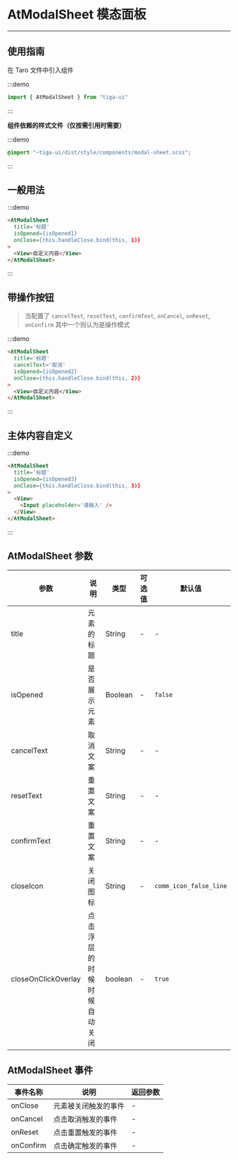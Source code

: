 # AtModalSheet 模态面板

---

## 使用指南

在 Taro 文件中引入组件

:::demo
```js
import { AtModalSheet } from "tiga-ui"
```
:::

**组件依赖的样式文件（仅按需引用时需要）**

:::demo
```scss
@import "~tiga-ui/dist/style/components/modal-sheet.scss";
```
:::

## 一般用法

:::demo

```html
<AtModalSheet
  title='标题'
  isOpened={isOpened1}
  onClose={this.handleClose.bind(this, 1)}
>
  <View>自定义内容</View>
</AtModalSheet>
```

:::

## 带操作按钮

> 当配置了 `cancelText`, `resetText`, `confirmText`, `onCancel`, `onReset`, `onConfirm` 其中一个则认为是操作模式

:::demo

```html
<AtModalSheet
  title='标题'
  cancelText='取消'
  isOpened={isOpened2}
  onClose={this.handleClose.bind(this, 2)}
>
  <View>自定义内容</View>
</AtModalSheet>
```

:::

## 主体内容自定义

:::demo

```html
<AtModalSheet
  title='标题'
  isOpened={isOpened3}
  onClose={this.handleClose.bind(this, 3)}
>
  <View>
    <Input placeholder='请输入' />
  </View>
</AtModalSheet>
```

:::

## AtModalSheet 参数

| 参数       | 说明           | 类型    | 可选值 | 默认值  |
| ---------- | -------------- | ------- | ------ | ------- |
| title      | 元素的标题     | String  | -      | -       |
| isOpened   | 是否展示元素   | Boolean | -      | `false` |
| cancelText | 取消文案 | String  | -      | -       |
| resetText | 重置文案 | String  | -      | -       |
| confirmText | 重置文案 | String  | -      | -       |
| closeIcon | 关闭图标 | String  | -      | `comm_icon_false_line`     |
| closeOnClickOverlay | 点击浮层的时候时候自动关闭 | boolean  | -      | `true` |

## AtModalSheet 事件

| 事件名称 | 说明                         | 返回参数 |
| -------- | ---------------------------- | -------- |
| onClose  | 元素被关闭触发的事件         | -        |
| onCancel | 点击取消触发的事件 | -        |
| onReset | 点击重置触发的事件 | -        |
| onConfirm | 点击确定触发的事件 | -        |

